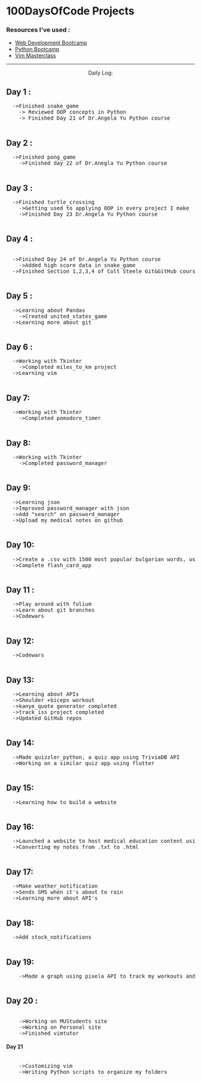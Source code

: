 
<h1>100DaysOfCode Projects</h1>
<h3>Resources I've used :</h3> 
  <ul>
        <li><a href="https://www.udemy.com/course/the-complete-web-development-bootcamp/">Web Development Bootcamp</a></li>
        <li><a href="https://www.udemy.com/course/100-days-of-code/">Python Bootcamp</a></li>
        <li><a href="https://www.udemy.com/course/vim-commands-cheat-sheet/">Vim Masterclass</a></li>
    </ul>
<hr size=3 noshade>


<p align="center">
    Daily Log:
</p>
<h2> Day 1 :</h2>
<pre>
  ->Finished snake_game
    -> Reviewed OOP concepts in Python
    -> Finished Day 21 of Dr.Angela Yu Python course
    </pre>
<h2>Day 2 :</h2>
<pre>
  ->Finished pong_game
    ->Finished day 22 of Dr.Anegla Yu Python course
    </pre>
<h2>Day 3 :</h2>
<pre>
  ->Finished turtle_crossing 
    ->Getting used to applying OOP in every project I make
    ->Finished Day 23 Dr.Angela Yu Python course
    </pre>

<h2>Day 4 :</h2> 
<pre>   
  ->Finished Day 24 of Dr.Angela Yu Python course
    ->Added high score data in snake_game 
  ->Finished Section 1,2,3,4 of Colt Steele Git&GitHub course
  </pre>
<h2>Day 5 :</h2>
<pre>
  ->Learning about Pandas
    ->Created united_states_game 
  ->Learning more about git
  </pre>

<h2>Day 6 : </h2>
<pre>
  ->Working with Tkinter
    ->Completed miles_to_km project
  ->Learning vim
  </pre>
  
<h2>Day 7:</h2>
<pre>
  ->Working with Tkinter
    ->Completed pomodoro_timer
    </pre>
<h2>Day 8:</h2>
<pre>
  ->Working with Tkinter
    ->Completed password_manager
    </pre>
<h2>Day 9:</h2>
<pre>
  ->Learning json
  ->Improved password_manager with json
  ->Add "search" on password_manager
  ->Upload my medical notes on github
  </pre>
<h2>Day 10:</h2>
<pre>
  ->Create a .csv with 1500 most popular bulgarian words, used to make an anki deck
  ->Complete flash_card_app
  </pre>
<h2>Day 11 :</h2>
<pre>
  ->Play around with folium
  ->Learn about git branches
  ->Codewars
  </pre>
<h2>Day 12:</h2>
<pre>
  ->Codewars
  </pre>
<h2>Day 13:</h2>
<pre>
  ->Learning about APIs
  ->Shoulder +biceps workout
  ->kanye_quote generator completed
  ->track_iss project completed
  ->Updated GitHub repos
  </pre>
<h2>Day 14:</h2>
<pre>
  ->Made quizzler_python, a quiz app using TriviaDB API
  ->Working on a similar quiz app using flutter 
  </pre>
<h2>Day 15:</h2>
<pre>
  ->Learning how to build a website
  </pre>
<h2>Day 16:</h2>
<pre>
  ->Launched a website to host medical education content using github
  ->Converting my notes from .txt to .html 
  </pre>
<h2>Day 17:</h2>
<pre>
  ->Make weather_notification
  ->Sends SMS when it's about to rain
  ->Learning more about API's
  </pre>
<h2>Day 18:</h2>
<pre>
  ->Add stock_notifications 
  </pre>
<h2>Day 19:</h2>
<pre>
	->Made a graph using pixela API to track my workouts and time spent in the gym
    </pre>
<h2>Day 20 :</h2>
<pre>   
	->Working on MUStudents site
	->Working on Personal site
	->Finished vimtutor
</pre>
<h4>Day 21</h4>
<pre> 
    ->Customizing vim
    ->Writing Python scripts to organize my folders
    </pre>
